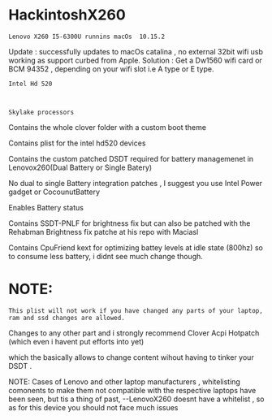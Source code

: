 # HackintoshX260
    Lenovo X260 I5-6300U runnins macOs  10.15.2


Update : successfully updates to macOs catalina , no external 32bit wifi usb working as support curbed from Apple.
Solution : Get a Dw1560 wifi card or BCM 94352 , depending on your wifi slot  i.e A type or E type.


    Intel Hd 520



    Skylake processors

Contains the whole clover folder with a custom boot theme

Contains plist for the intel hd520 devices

Contains the custom patched DSDT required for battery managemenet in Lenovox260(Dual Battery or Single Batery)

No dual to single Battery integration patches , I suggest you use Intel Power gadget or CocounutBattery

Enables Battery status 

Contains SSDT-PNLF for brightness fix but can also be patched with the Rehabman Brightness fix patche at his repo with Maciasl

Contains CpuFriend kext for optimizing battey levels at idle state (800hz) so to consume less battery, i didnt see much change though. 



# NOTE:
    This plist will not work if you have changed any parts of your laptop, ram and ssd changes are allowed.

Changes to any other part and i strongly recommend Clover Acpi Hotpatch (which even i havent put efforts into yet)

which the basically allows to change content wihout having to tinker your DSDT .

NOTE:
Cases of Lenovo and other laptop manufacturers , whitelisting comonents to make them not compatible with the respective laptops have been seen, but tis a thing of past,
--LenovoX260 doesnt have a whitelist , so as for this device you should not face much issues
